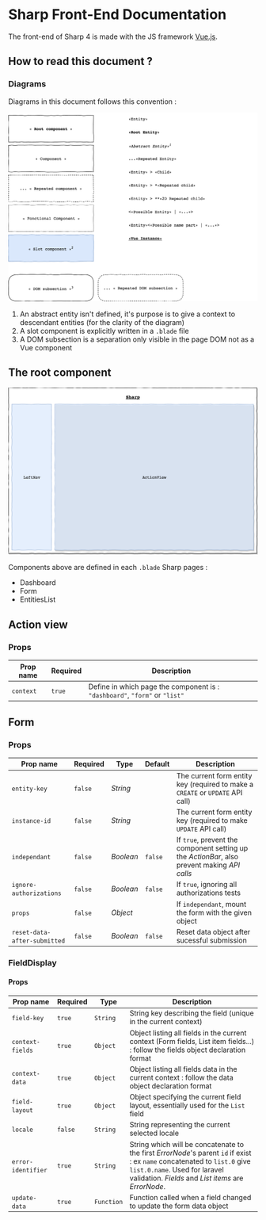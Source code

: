 # Sharp Front-End Documentation

The front-end of Sharp 4 is made with the JS framework [Vue.js](https://vuejs.org/).


## How to read this document ?

### Diagrams

Diagrams in this document follows this convention :

![Diagrams legend](imgs/HowToRead.png)

1. An abstract entity isn't defined, it's purpose is to give a context to descendant entities (for the clarity of the diagram)
2. A slot component is explicitly written in a `.blade` file
3. A DOM subsection is a separation only visible in the page DOM not as a Vue component


## The root component

![Sharp root component](imgs/RootComponent.png)

Components above are defined in each `.blade` Sharp pages :
* Dashboard
* Form
* EntitiesList


## Action view

### Props
Prop name | Required | Description
-|-|-
`context` | `true` | Define in which page the component is : `"dashboard"`, `"form"` or `"list"`

## Form

### Props
Prop name | Required | Type | Default | Description
-|-|-|-|-
`entity-key` | `false` | *String* | | The current form entity key (required to make a `CREATE` or `UPDATE` API call)
`instance-id` | `false` | *String* | | The current form entity key (required to make `UPDATE` API call)
`independant` | `false` | *Boolean* |`false` | If `true`, prevent the component setting up the *ActionBar*, also prevent making *API calls*
`ignore-authorizations` |  `false` | *Boolean*  | `false` | If `true`, ignoring all authorizations tests
`props` | `false` | *Object* | | If `independant`, mount the form with the given object
`reset-data-after-submitted` | `false` | *Boolean* | `false` | Reset data object after sucessful submission

### FieldDisplay
#### Props
Prop name | Required | Type | Description
-|-|-|-
`field-key` | `true` | `String` | String key describing the field (unique in the current context)
`context-fields` | `true` | `Object` | Object listing all fields in the current context (Form fields, List item fields...) : follow the fields object declaration format
`context-data` | `true` | `Object` | Object listing all fields data in the current context : follow the data object declaration format
`field-layout` | `true` | `Object` | Object specifying the current field layout, essentially used for the `List` field
`locale` | `false` | `String` | String representing the current selected locale
`error-identifier` | `true` | `String` | String which will be concatenate to the first *ErrorNode*'s parent `id` if exist : ex `name` concatenated to `list.0` give `list.0.name`. Used for laravel validation. *Fields* and *List items* are *ErrorNode*.
`update-data` | `true` | `Function` | Function called when a field changed to update the form data object


